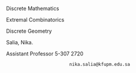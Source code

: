 Discrete Mathematics

Extremal Combinatorics

Discrete Geometry

Salia, Nika.
                
Assistant Professor
 5-307
 2720



                            nika.salia@kfupm.edu.sa

